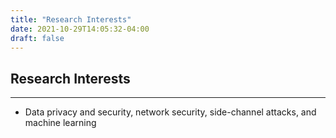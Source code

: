 ```yaml
---
title: "Research Interests"
date: 2021-10-29T14:05:32-04:00
draft: false
---
```


## Research Interests
-----------------------------------------
* Data privacy and security, network security, side-channel attacks, and machine learning
